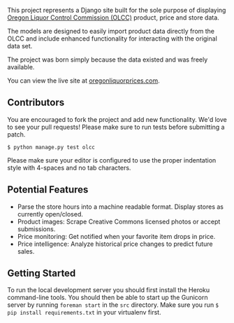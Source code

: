 This project represents a Django site built for the sole
purpose of displaying [Oregon Liquor Control Commission (OLCC)][olcc]
product, price and store data.

The models are designed to easily import product data directly
from the OLCC and include enhanced functionality for interacting
with the original data set.

The project was born simply because the data existed and was freely
available.

You can view the live site at [oregonliquorprices.com][project-home].

## Contributors

You are encouraged to fork the project and add new functionality. We'd
love to see your pull requests! Please make sure to run tests before
submitting a patch.

    $ python manage.py test olcc

Please make sure your editor is configured to use the proper indentation
style with 4-spaces and no tab characters.

## Potential Features

- Parse the store hours into a machine readable format. Display stores as
  currently open/closed.
- Product images: Scrape Creative Commons licensed photos or accept submissions.
- Price monitoring: Get notified when your favorite item drops in price.
- Price intelligence: Analyze historical price changes to predict future sales.

## Getting Started

To run the local development server you should first install the
Heroku command-line tools. You should then be able to start up
the Gunicorn server by running `foreman start` in the `src`
directory. Make sure you run `$ pip install requirements.txt` in
your virtualenv first.

[olcc]: http://www.oregon.gov/OLCC/index.shtml
[project-home]: http://www.oregonliquorprices.com/

